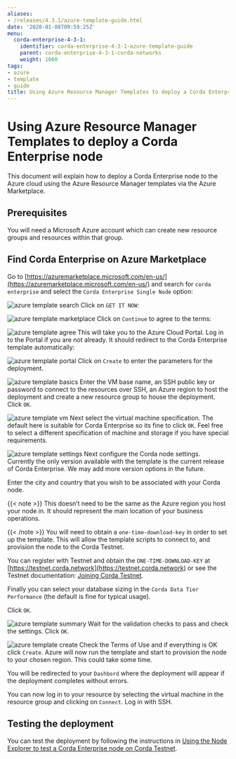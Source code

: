 ```yaml
---
aliases:
- /releases/4.3.1/azure-template-guide.html
date: '2020-01-08T09:59:25Z'
menu:
  corda-enterprise-4-3-1:
    identifier: corda-enterprise-4-3-1-azure-template-guide
    parent: corda-enterprise-4-3-1-corda-networks
    weight: 1060
tags:
- azure
- template
- guide
title: Using Azure Resource Manager Templates to deploy a Corda Enterprise node
---
```



# Using Azure Resource Manager Templates to deploy a Corda Enterprise node

This document will explain how to deploy a Corda Enterprise node to the Azure cloud using the Azure Resource Manager templates via the Azure Marketplace.


## Prerequisites

You will need a Microsoft Azure account which can create new resource groups and resources within that group.


## Find Corda Enterprise on Azure Marketplace

Go to [https://azuremarketplace.microsoft.com/en-us/](https://azuremarketplace.microsoft.com/en-us/) and search for `corda enterprise` and select the `Corda Enterprise Single Node` option:

![azure template search](/en/images/azure-template-search.png "azure template search")
Click on `GET IT NOW`:

![azure template marketplace](/en/images/azure-template-marketplace.png "azure template marketplace")
Click on `Continue` to agree  to the terms:

![azure template agree](/en/images/azure-template-agree.png "azure template agree")
This will take you to the Azure Cloud Portal. Log in to the Portal if you are not already. It should redirect to the Corda Enterprise template automatically:

![azure template portal](/en/images/azure-template-portal.png "azure template portal")
Click on `Create` to enter the parameters for the deployment.

![azure template basics](/en/images/azure-template-basics.png "azure template basics")
Enter the VM base name, an SSH public key or password to connect to the resources over SSH, an Azure region to host the deployment and create a new resource group to house the deployment. Click `OK`.

![azure template vm](/en/images/azure-template-vm.png "azure template vm")
Next select the virtual machine specification. The default here is suitable for Corda Enterprise so its fine to click `OK`. Feel free to select a different specification of machine and storage if you have special requirements.

![azure template settings](/en/images/azure-template-settings.png "azure template settings")
Next configure the Corda node settings. Currently the only version available with the template is the current release of Corda Enterprise. We may add more version options in the future.

Enter the city and country that you wish to be associated with your Corda node.

{{< note >}}
This doesn’t need to be the same as the Azure region you host your node in. It should represent the main location of your business operations.

{{< /note >}}
You will need to obtain a `one-time-download-key` in order to set up the template. This will allow the template scripts to connect to, and provision the node to the Corda Testnet.

You can register with Testnet and obtain the `ONE-TIME-DOWNLOAD-KEY` at [https://testnet.corda.network](https://testnet.corda.network) or see the Testnet documentation: [Joining Corda Testnet](corda-testnet-intro.md).

Finally you can select your database sizing in the `Corda Data Tier Performance` (the default is fine for typical usage).

Click `OK`.

![azure template summary](/en/images/azure-template-summary.png "azure template summary")
Wait for the validation checks to pass and check the settings. Click `OK`.

![azure template create](/en/images/azure-template-create.png "azure template create")
Check the Terms of Use and if everything is OK click `Create`. Azure will now run the template and start to provision the node to your chosen region. This could take some time.

You will be redirected to your `Dashbord` where the deployment will appear if the deployment completes without errors.

You can now log in to your resource by selecting the virtual machine in the resource group and clicking on `Connect`. Log in with SSH.


## Testing the deployment

You can test the deployment by following the instructions in [Using the Node Explorer to test a Corda Enterprise node on Corda Testnet](testnet-explorer.md).

